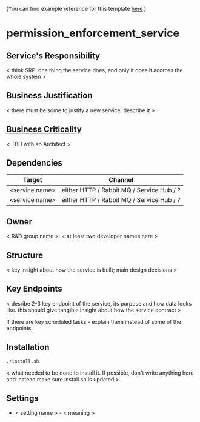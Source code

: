(You can find example reference for this template [here](https://github.com/gtforge/arm_service/blob/dev/README.md) )

# permission_enforcement_service

## Service's Responsibility
\< think SRP: one thing the service does, and only it does it accross the whole system >

## Business Justification
\< there must be some to justify a new service. describe it >

## [Business Criticality](https://confluence.gtforge.com/display/AR/Business+Criticality)
\< TBD with an Architect >

## Dependencies
| Target | Channel |
| --- | --- |
| \<service name> | either HTTP / Rabbit MQ / Service Hub / ? |
| \<service name> | either HTTP / Rabbit MQ / Service Hub / ? |

## Owner
\< R&D group name >: \< at least two developer names here >

## Structure
\< key insight about how the service is built; main design decisions >

## Key Endpoints
\< desribe 2-3 key endpoint of the service, its purpose and how data looks like. this should give tangible insight about how the service contract >

If there are key scheduled tasks - explain them instead of some of the endpoints.

## Installation
```bash
./install.sh
```
\< what needed to be done to install it. If possible, don't write anything here and instead make sure install.sh is updated >

## Settings
* \< setting name > - \< meaning >
